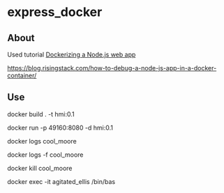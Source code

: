 # express_docker

## About

Used tutorial [Dockerizing a Node.js web app](https://nodejs.org/en/docs/guides/nodejs-docker-webapp/)

https://blog.risingstack.com/how-to-debug-a-node-js-app-in-a-docker-container/

## Use

docker build . -t hmi:0.1

docker run -p 49160:8080 -d hmi:0.1

docker logs cool_moore

docker logs -f cool_moore

docker kill cool_moore

docker exec -it agitated_ellis /bin/bas